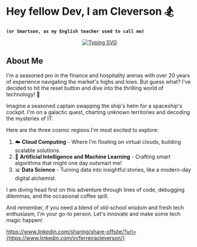 # Hey fellow Dev, I am Cleverson 🏂
**`(or Smartson, as my English teacher used to call me)`**

<p align="center">
  <a href="https://git.io/typing-svg"><img src="https://readme-typing-svg.demolab.com?font=Fira+Code&pause=1000&color=1E08C2&background=ACACAC6B&center=true&vCenter=true&random=false&width=435&lines=Great+to+have+you+here!!;Tech+newbie+%F0%9F%90%A3;Learning+and+improvement+quest+%F0%9F%9A%A3" alt="Typing SVG" /></a>
</p>

## About Me

I'm a seasoned pro in the finance and hospitality arenas with over 20 years of experience navigating the market's highs and lows. But guess what? I've decided to hit the reset button and dive into the thrilling world of technology! 🚀

Imagine a seasoned captain swapping the ship's helm for a spaceship's cockpit. I'm on a galactic quest, charting unknown territories and decoding the mysteries of IT. 

Here are the three cosmic regions I'm most excited to explore:
1. ☁️ **Cloud Computing** - Where I'm floating on virtual clouds, building scalable solutions.
2. 🤖 **Artificial Intelligence and Machine Learning** - Crafting smart algorithms that might one day outsmart me!
3. 📊 **Data Science** - Turning data into insightful stories, like a modern-day digital alchemist.

I am diving head first on this adventure through lines of code, debugging dilemmas, and the occasional coffee spill.

And remember, if you need a blend of old-school wisdom and fresh tech enthusiasm, I'm your go-to person. Let's innovate and make some tech magic happen!

https://www.linkedin.com/sharing/share-offsite/?url={https://www.linkedin.com/in/ferreiracleverson/}
<!--
**cleverson0803/cleverson0803** is a ✨ _special_ ✨ repository because its `README.md` (this file) appears on your GitHub profile.

Here are some ideas to get you started:

- 🔭 I’m currently working on ...
- 🌱 I’m currently learning ...
- 👯 I’m looking to collaborate on ...
- 🤔 I’m looking for help with ...
- 💬 Ask me about ...
- 📫 How to reach me: ...
- 😄 Pronouns: ...
- ⚡ Fun fact: ...
-->
